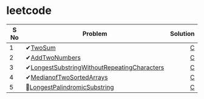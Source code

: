 # leetcode

| S No | Problem      | Solution |
| -----| -------------| --------:|
| 1    | ✔[TwoSum](https://leetcode.com/problems/two-sum/) | [C](https://github.com/ManojTGN/leetcode/tree/main/ProblemSolutions/TwoSum) |
| 2    | ✔[AddTwoNumbers](https://leetcode.com/problems/add-two-numbers/) | [C](https://github.com/ManojTGN/leetcode/tree/main/ProblemSolutions/AddTwoNumbers) |
| 3    | ✔[LongestSubstringWithoutRepeatingCharacters](https://leetcode.com/problems/longest-substring-without-repeating-characters/) | [C](https://github.com/ManojTGN/leetcode/tree/main/ProblemSolutions/LongestSubstringWithoutRepeatingCharacters) |
| 4    | ✔[MedianofTwoSortedArrays](https://leetcode.com/problems/median-of-two-sorted-arrays/) | [C](https://github.com/ManojTGN/leetcode/tree/main/ProblemSolutions/MedianofTwoSortedArrays) |
| 5    | 🌈[LongestPalindromicSubstring](https://leetcode.com/problems/longest-palindromic-substring/) | [C](https://github.com/ManojTGN/leetcode/tree/main/ProblemSolutions/LongestPalindromicSubstring) |